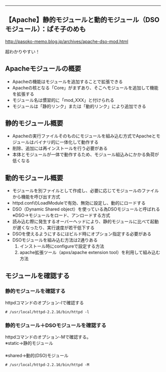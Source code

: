 _________________________________________________________________________
## 【Apache】静的モジュールと動的モジュール（DSOモジュール）：ぱそ子のめも
<http://pasoko-memo.blog.jp/archives/apache-dso-mod.html>  

超わかりやすい！


## Apacheモジュールの概要
 * Apacheの機能はモジュールを追加することで拡張できる
 * Apacheの核となる「Core」がまずあり、そこへモジュールを追加して機能を拡張する
 * モジュール名は慣習的に「mod_XXX」と付けられる
 * モジュールは「静的リンク」または「動的リンク」により追加できる

## 静的モジュール概要
 * Apacheの実行ファイルそのものにモジュールを組み込む方式でApacheとモジュールはバイナリ的に一体化して動作する
 * 削除、追加には再インストールを行う必要がある
 * 本体とモジュールが一体で動作するため、モジュール組込みにかかる負荷が低くなる


## 動的モジュール概要
 * モジュールを別ファイルとして作成し、必要に応じてモジュールのファイルから機能を呼び出す方式
 * httpd.confのLoadModuleで有効、無効に設定し、動的にロードする
 * DSO（Dynamic Shared object）を使っている為DSOモジュールと呼ばれる 
   ※DSO→モジュールをロード、アンロードする方式
 * 読み込む際に発生するオーバーヘッドにより、静的モジュールに比べて起動が遅くなったり、実行速度が若干低下する
 * DSOを使えるようにするにはビルド時にオプション指定する必要がある
 * DSOモジュールを組み込む方法は2通りある
     1. インストール時にconfigureで設定する方法
     2. apache拡張ツール（apxs/apache extension tool）を利用して組み込む方法


## モジュールを確認する
### 静的モジュールを確認する 
httpdコマンドのオプション-lで確認する
```
# /usr/local/httpd-2.2.16/bin/httpd -l
```

### 静的モジュール＋DSOモジュールを確認する 
httpdコマンドのオプション-Mで確認する。  
※static→静的モジュール   
　  
※shared→動的(DSO)モジュール  
```
# /usr/local/httpd-2.2.16/bin/httpd -M
```



